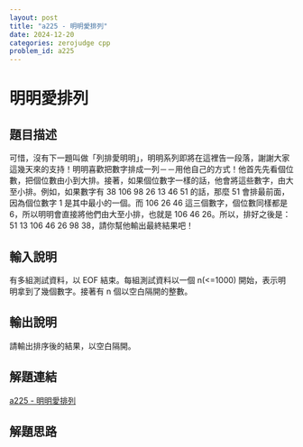 ```yaml
---
layout: post
title: "a225 - 明明愛排列"
date: 2024-12-20
categories: zerojudge cpp
problem_id: a225
---
```


# 明明愛排列

## 題目描述

可惜，沒有下一題叫做「列排愛明明」，明明系列即將在這裡告一段落，謝謝大家這幾天來的支持！明明喜歡把數字排成一列－－用他自己的方式！他首先先看個位數，把個位數由小到大排。接著，如果個位數字一樣的話，他會將這些數字，由大至小排。例如，如果數字有 38 106 98 26 13 46 51 的話，那麼 51 會排最前面，因為個位數字 1 是其中最小的一個。而 106 26 46 這三個數字，個位數同樣都是 6，所以明明會直接將他們由大至小排，也就是 106 46 26。所以，排好之後是：51 13 106 46 26 98 38，請你幫他輸出最終結果吧！

## 輸入說明

有多組測試資料，以 EOF 結束。每組測試資料以一個 n(<=1000) 開始，表示明明拿到了幾個數字。接著有 n 個以空白隔開的整數。

## 輸出說明

請輸出排序後的結果，以空白隔開。

## 解題連結

[a225 - 明明愛排列](https://zerojudge.tw/ShowProblem?problemid=a225)

## 解題思路

